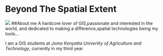 # Beyond The Spatial Extent
![](http://geosymp.com/wp-content/uploads/ultimatemember/18/profile_photo-190.jpg?1486153233)
##About me
A hardcore lover of GIS,passionate and interested in the world, and dedicated to making a difference,spatial technologies being my tools...

I am a GIS students at _Jomo Kenyatta Univeriity of Agriculture and Technology_, currently in my third year

